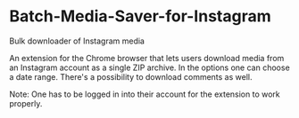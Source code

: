 # Batch-Media-Saver-for-Instagram
Bulk downloader of Instagram media

An extension for the Chrome browser that lets users download media from an Instagram account as a single ZIP archive.
In the options one can choose a date range. There's a possibility to download comments as well. 

Note: One has to be logged in into their account for the extension to work properly.
